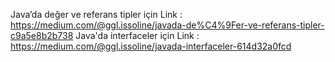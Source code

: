 Java’da değer ve referans tipler için Link  : https://medium.com/@ggl.issoline/javada-de%C4%9Fer-ve-referans-tipler-c9a5e8b2b738
Java'da interfaceler için Link              : https://medium.com/@ggl.issoline/javada-interfaceler-614d32a0fcd

